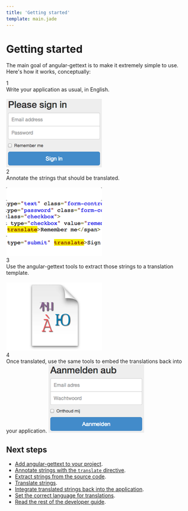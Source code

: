 ```yaml
---
title: 'Getting started'
template: main.jade
---
```


# Getting started

The main goal of angular-gettext is to make it extremely simple to use. Here's how it works, conceptually:

<div class="row" id="gettingstarted-steps">
    <div class="col-md-3 col-sm-6">
        <div class="step">1</div>
        Write your application as usual, in English.
        <br/>
        <br class="visible-md visible-lg"/>
        <img src="step1.png" />
    </div>
    <div class="col-md-3 col-sm-6">
        <div class="step">2</div>
        Annotate the strings that should be translated.
        <br/>
        <br class="visible-md visible-lg"/>
        <img src="step2.png" />
    </div>
    <div class="col-md-3 col-sm-6">
        <div class="step">3</div>
        Use the angular-gettext tools to extract those strings to a translation template.
        <br/>
        <br class="visible-lg"/>
        <img src="step3.png" />
    </div>
    <div class="col-md-3 col-sm-6">
        <div class="step">4</div>
        Once translated, use the same tools to embed the translations back into your application.
        <img src="step4.png" />
    </div>
</div>


## Next steps

* [Add angular-gettext to your project](/dev-guide/install/).
* [Annotate strings with the `translate` directive](/dev-guide/annotate/).
* [Extract strings from the source code](/dev-guide/extract/).
* [Translate strings](/dev-guide/translate/).
* [Integrate translated strings back into the application](/dev-guide/compile/).
* [Set the correct language for translations](/dev-guide/configure/).
* [Read the rest of the developer guide](/dev-guide/).
